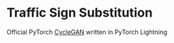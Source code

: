 # Traffic Sign Substitution

Official PyTorch [CycleGAN](https://github.com/junyanz/pytorch-CycleGAN-and-pix2pix) written in PyTorch Lightning

